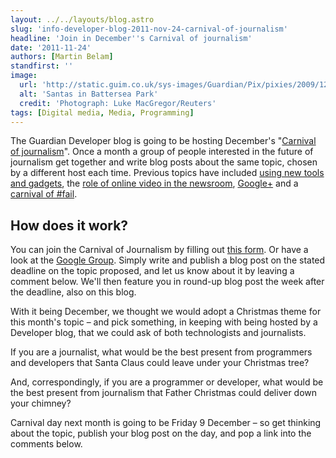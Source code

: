 ```yaml
---
layout: ../../layouts/blog.astro
slug: 'info-developer-blog-2011-nov-24-carnival-of-journalism'
headline: 'Join in December''s Carnival of journalism'
date: '2011-11-24'
authors: [Martin Belam]
standfirst: ''
image:
  url: 'http://static.guim.co.uk/sys-images/Guardian/Pix/pixies/2009/12/5/1260038800770/Santas-in-Battersea-Park-001.jpg'
  alt: 'Santas in Battersea Park'
  credit: 'Photograph: Luke MacGregor/Reuters'
tags: [Digital media, Media, Programming]
---
```


The Guardian Developer blog is going to be hosting December's "[Carnival of journalism](http://carnivalofjournalism.com/)". Once a month a group of people interested in the future of journalism get together and write blog posts about the same topic, chosen by a different host each time. Previous topics have included [using new tools and gadgets](http://carnivalofjournalism.com/2011/10/31/a-halloween-carnival-of-sorts/), the [role of online video in the newsroom](http://carnivalofjournalism.com/2011/10/04/october-round-up-a-stroll-down-the-midway-at-the-carnival-of-journalism/), [Google+](http://carnivalofjournalism.com/2011/08/31/carnival-of-journalism-wrap-google/) and a [carnival of #fail](http://carnivalofjournalism.com/2011/05/09/carnival-of-fail-jcarn-roundup-4/).

How does it work?
-----------------

You can join the Carnival of Journalism by filling out [this form](http://digidave.wufoo.com/forms/s7x2p7/). Or have a look at the [Google Group](https://groups.google.com/group/carnival-of-journalism). Simply write and publish a blog post on the stated deadline on the topic proposed, and let us know about it by leaving a comment below. We'll then feature you in round-up blog post the week after the deadline, also on this blog.

With it being December, we thought we would adopt a Christmas theme for this month's topic – and pick something, in keeping with being hosted by a Developer blog, that we could ask of both technologists and journalists.

If you are a journalist, what would be the best present from programmers and developers that Santa Claus could leave under your Christmas tree?

And, correspondingly, if you are a programmer or developer, what would be the best present from journalism that Father Christmas could deliver down your chimney?

Carnival day next month is going to be Friday 9 December – so get thinking about the topic, publish your blog post on the day, and pop a link into the comments below.
